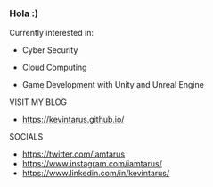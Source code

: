 ### Hola  :)
Currently interested in:

- Cyber Security

- Cloud Computing

- Game Development with Unity and Unreal Engine


VISIT MY BLOG
- https://kevintarus.github.io/


SOCIALS
- https://twitter.com/iamtarus
- https://www.instagram.com/iamtarus/
- https://www.linkedin.com/in/kevintarus/
